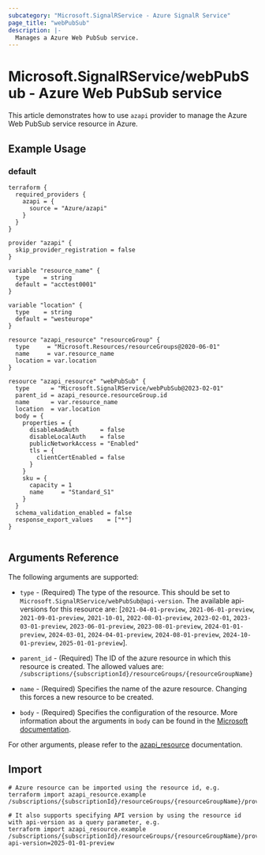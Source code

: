 ```yaml
---
subcategory: "Microsoft.SignalRService - Azure SignalR Service"
page_title: "webPubSub"
description: |-
  Manages a Azure Web PubSub service.
---
```


# Microsoft.SignalRService/webPubSub - Azure Web PubSub service

This article demonstrates how to use `azapi` provider to manage the Azure Web PubSub service resource in Azure.



## Example Usage

### default

```hcl
terraform {
  required_providers {
    azapi = {
      source = "Azure/azapi"
    }
  }
}

provider "azapi" {
  skip_provider_registration = false
}

variable "resource_name" {
  type    = string
  default = "acctest0001"
}

variable "location" {
  type    = string
  default = "westeurope"
}

resource "azapi_resource" "resourceGroup" {
  type     = "Microsoft.Resources/resourceGroups@2020-06-01"
  name     = var.resource_name
  location = var.location
}

resource "azapi_resource" "webPubSub" {
  type      = "Microsoft.SignalRService/webPubSub@2023-02-01"
  parent_id = azapi_resource.resourceGroup.id
  name      = var.resource_name
  location  = var.location
  body = {
    properties = {
      disableAadAuth      = false
      disableLocalAuth    = false
      publicNetworkAccess = "Enabled"
      tls = {
        clientCertEnabled = false
      }
    }
    sku = {
      capacity = 1
      name     = "Standard_S1"
    }
  }
  schema_validation_enabled = false
  response_export_values    = ["*"]
}


```



## Arguments Reference

The following arguments are supported:

* `type` - (Required) The type of the resource. This should be set to `Microsoft.SignalRService/webPubSub@api-version`. The available api-versions for this resource are: [`2021-04-01-preview`, `2021-06-01-preview`, `2021-09-01-preview`, `2021-10-01`, `2022-08-01-preview`, `2023-02-01`, `2023-03-01-preview`, `2023-06-01-preview`, `2023-08-01-preview`, `2024-01-01-preview`, `2024-03-01`, `2024-04-01-preview`, `2024-08-01-preview`, `2024-10-01-preview`, `2025-01-01-preview`].

* `parent_id` - (Required) The ID of the azure resource in which this resource is created. The allowed values are:  
  `/subscriptions/{subscriptionId}/resourceGroups/{resourceGroupName}`

* `name` - (Required) Specifies the name of the azure resource. Changing this forces a new resource to be created.

* `body` - (Required) Specifies the configuration of the resource. More information about the arguments in `body` can be found in the [Microsoft documentation](https://learn.microsoft.com/en-us/azure/templates/Microsoft.SignalRService/webPubSub?pivots=deployment-language-terraform).

For other arguments, please refer to the [azapi_resource](https://registry.terraform.io/providers/Azure/azapi/latest/docs/resources/resource) documentation.

## Import

 ```shell
 # Azure resource can be imported using the resource id, e.g.
 terraform import azapi_resource.example /subscriptions/{subscriptionId}/resourceGroups/{resourceGroupName}/providers/Microsoft.SignalRService/webPubSub/{resourceName}
 
 # It also supports specifying API version by using the resource id with api-version as a query parameter, e.g.
 terraform import azapi_resource.example /subscriptions/{subscriptionId}/resourceGroups/{resourceGroupName}/providers/Microsoft.SignalRService/webPubSub/{resourceName}?api-version=2025-01-01-preview
 ```
